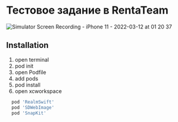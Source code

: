 # Тестовое задание  в RentaTeam
![Simulator Screen Recording - iPhone 11 - 2022-03-12 at 01 20 37](https://user-images.githubusercontent.com/45273279/157980542-c16c9923-813f-496a-9118-482e33e8671b.gif)

## Installation

1. open terminal
2. pod init
3. open Podfile
4. add pods
5. pod install
6. open xcworkspace


```sh
  pod 'RealmSwift'
  pod 'SDWebImage'
  pod 'SnapKit' 
```
